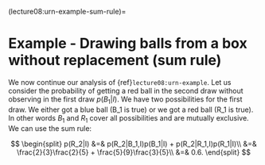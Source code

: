 (lecture08:urn-example-sum-rule)=
# Example - Drawing balls from a box without replacement (sum rule)

We now continue our analysis of {ref}`lecture08:urn-example`.
Let us consider the probability of getting a red ball in the second draw without observing in the first draw $p(B_1|I)$.
We have two possibilities for the first draw.
We either got a blue ball (B_1 is true) or we got a red ball (R_1 is true).
In other words $B_1$ and $R_1$ cover all possibilities and are mutually exclusive.
We can use the sum rule:

$$
\begin{split}
p(R_2|I) &=& p(R_2|B_1,I)p(B_1|I) + p(R_2|R_1,I)p(R_1|I)\\
&=& \frac{2}{3}\frac{2}{5} + \frac{5}{9}\frac{3}{5}\\
&=& 0.6.
\end{split}
$$
